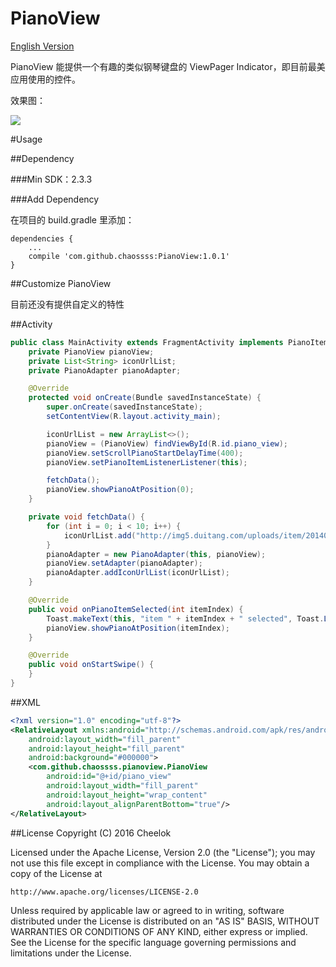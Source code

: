 # PianoView

[English Version](README_ENGLISH.md)

PianoView 能提供一个有趣的类似钢琴键盘的 ViewPager Indicator，即目前最美应用使用的控件。

效果图：

![](http://img.my.csdn.net/uploads/201601/22/1453434722_3349.gif)

#Usage

##Dependency

###Min SDK：2.3.3

###Add Dependency

在项目的 build.gradle 里添加：

```
dependencies {
    ...
    compile 'com.github.chaossss:PianoView:1.0.1'
}
```

##Customize PianoView

目前还没有提供自定义的特性

##Activity

```java
public class MainActivity extends FragmentActivity implements PianoItemListener {
    private PianoView pianoView;
    private List<String> iconUrlList;
    private PianoAdapter pianoAdapter;

    @Override
    protected void onCreate(Bundle savedInstanceState) {
        super.onCreate(savedInstanceState);
        setContentView(R.layout.activity_main);

        iconUrlList = new ArrayList<>();
        pianoView = (PianoView) findViewById(R.id.piano_view);
        pianoView.setScrollPianoStartDelayTime(400);
        pianoView.setPianoItemListenerListener(this);

        fetchData();
        pianoView.showPianoAtPosition(0);
    }

    private void fetchData() {
        for (int i = 0; i < 10; i++) {
            iconUrlList.add("http://img5.duitang.com/uploads/item/201409/07/20140907080946_d4QiL.jpeg");
        }
        pianoAdapter = new PianoAdapter(this, pianoView);
        pianoView.setAdapter(pianoAdapter);
        pianoAdapter.addIconUrlList(iconUrlList);
    }

    @Override
    public void onPianoItemSelected(int itemIndex) {
        Toast.makeText(this, "item " + itemIndex + " selected", Toast.LENGTH_SHORT).show();
        pianoView.showPianoAtPosition(itemIndex);
    }

    @Override
    public void onStartSwipe() {
    }
}
```

##XML

```xml
<?xml version="1.0" encoding="utf-8"?>
<RelativeLayout xmlns:android="http://schemas.android.com/apk/res/android"
    android:layout_width="fill_parent"
    android:layout_height="fill_parent"
    android:background="#000000">
    <com.github.chaossss.pianoview.PianoView
        android:id="@+id/piano_view"
        android:layout_width="fill_parent"
        android:layout_height="wrap_content"
        android:layout_alignParentBottom="true"/>
</RelativeLayout>
```

##License
Copyright (C) 2016 Cheelok

Licensed under the Apache License, Version 2.0 (the "License");
you may not use this file except in compliance with the License.
You may obtain a copy of the License at

    http://www.apache.org/licenses/LICENSE-2.0

Unless required by applicable law or agreed to in writing, software
distributed under the License is distributed on an "AS IS" BASIS,
WITHOUT WARRANTIES OR CONDITIONS OF ANY KIND, either express or implied.
See the License for the specific language governing permissions and
limitations under the License.
